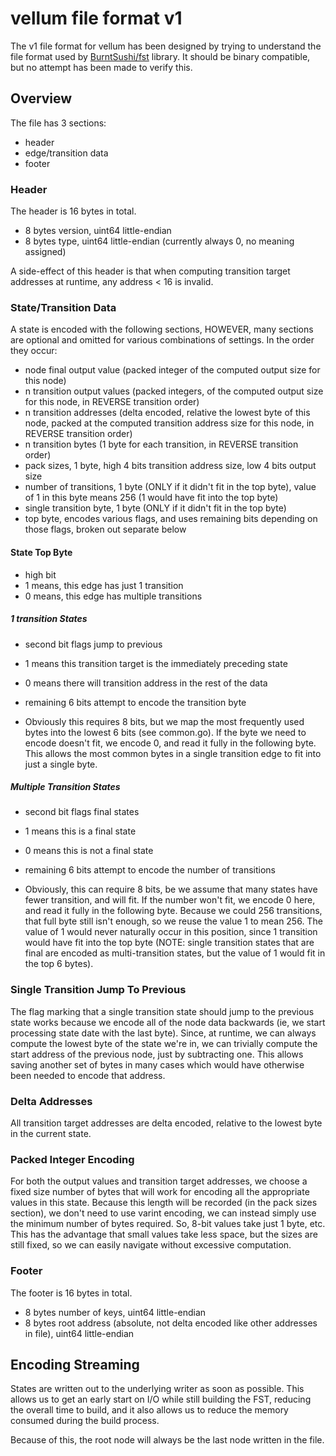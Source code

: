 # vellum file format v1

The v1 file format for vellum has been designed by trying to understand the file format used by [BurntSushi/fst](https://github.com/BurntSushi/fst) library.  It should be binary compatible, but no attempt has been made to verify this.

## Overview

The file has 3 sections:
 - header
 - edge/transition data
 - footer

### Header

The header is 16 bytes in total.
 - 8 bytes version, uint64 little-endian
 - 8 bytes type, uint64 little-endian (currently always 0, no meaning assigned)

A side-effect of this header is that when computing transition target addresses at runtime, any address < 16 is invalid.

### State/Transition Data

A state is encoded with the following sections, HOWEVER, many sections are optional and omitted for various combinations of settings.  In the order they occur:

- node final output value (packed integer of the computed output size for this node)
- n transition output values (packed integers, of the computed output size for this node, in REVERSE transition order)
- n transition addresses (delta encoded, relative the lowest byte of this node, packed at the computed transition address size for this node, in REVERSE transition order)
- n transition bytes (1 byte for each transition, in REVERSE transition order)
- pack sizes, 1 byte, high 4 bits transition address size, low 4 bits output size
- number of transitions, 1 byte (ONLY if it didn't fit in the top byte), value of 1 in this byte means 256 (1 would have fit into the top byte)
- single transition byte, 1 byte (ONLY if it didn't fit in the top byte)
- top byte, encodes various flags, and uses remaining bits depending on those flags, broken out separate below

#### State Top Byte

 - high bit
  - 1 means, this edge has just 1 transition
  - 0 means, this edge has multiple transitions

##### 1 transition States

 - second bit flags jump to previous
  - 1 means this transition target is the immediately preceding state
  - 0 means there will transition address in the rest of the data

 - remaining 6 bits attempt to encode the transition byte
  - Obviously this requires 8 bits, but we map the most frequently used bytes into the lowest 6 bits (see common.go). If the byte we need to encode doesn't fit, we encode 0, and read it fully in the following byte. This allows the most common bytes in a single transition edge to fit into just a single byte.

##### Multiple Transition States

 - second bit flags final states
  - 1 means this is a final state
  - 0 means this is not a final state

 - remaining 6 bits attempt to encode the number of transitions
  - Obviously, this can require 8 bits, be we assume that many states have fewer transition, and will fit. If the number won't fit, we encode 0 here, and read it fully in the following byte. Because we could 256 transitions, that full byte still isn't enough, so we reuse the value 1 to mean 256. The value of 1 would never naturally occur in this position, since 1 transition would have fit into the top byte (NOTE: single transition states that are final are encoded as multi-transition states, but the value of 1 would fit in the top 6 bytes).

### Single Transition Jump To Previous

The flag marking that a single transition state should jump to the previous state works because we encode all of the node data backwards (ie, we start processing state date with the last byte).  Since, at runtime, we can always compute the lowest byte of the state we're in, we can trivially compute the start address of the previous node, just by subtracting one.  This allows saving another set of bytes in many cases which would have otherwise been needed to encode that address.

### Delta Addresses

All transition target addresses are delta encoded, relative to the lowest byte in the current state.

### Packed Integer Encoding

For both the output values and transition target addresses, we choose a fixed size number of bytes that will work for encoding all the appropriate values in this state.  Because this length will be recorded (in the pack sizes section), we don't need to use varint encoding, we can instead simply use the minimum number of bytes required.  So, 8-bit values take just 1 byte, etc.  This has the advantage that small values take less space, but the sizes are still fixed, so we can easily navigate without excessive computation.


### Footer

The footer is 16 bytes in total.
- 8 bytes number of keys, uint64 little-endian
- 8 bytes root address (absolute, not delta encoded like other addresses in file), uint64 little-endian

## Encoding Streaming

States are written out to the underlying writer as soon as possible.  This allows us to get an early start on I/O while still building the FST, reducing the overall time to build, and it also allows us to reduce the memory consumed during the build process.

Because of this, the root node will always be the last node written in the file.
